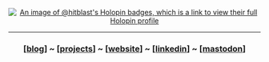 <div align="center">

[![An image of @hitblast's Holopin badges, which is a link to view their full Holopin profile](https://holopin.me/hitblast)](https://holopin.io/@hitblast)

---

### [[blog](https://dev.to/hitblast)] ~ [[projects](https://github.com/hitblast?tab=repositories)] ~ [[website](https://hitblastis.me/)] ~ [[linkedin](https://www.linkedin.com/in/hitblast/)] ~ [[mastodon](https://fosstodon.org/@hitblast)]

</div>
